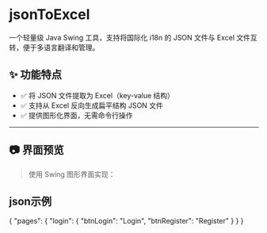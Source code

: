 # jsonToExcel

一个轻量级 Java Swing 工具，支持将国际化 i18n 的 JSON 文件与 Excel 文件互转，便于多语言翻译和管理。

## ✨ 功能特点

- ✅ 将 JSON 文件提取为 Excel（key-value 结构）
- ✅ 支持从 Excel 反向生成扁平结构 JSON 文件
- ✅ 提供图形化界面，无需命令行操作

---

## 📷 界面预览

> 使用 Swing 图形界面实现：

## json示例


{
  "pages": {
    "login": {
      "btnLogin": "Login",
      "btnRegister": "Register"
    }
  }
}
